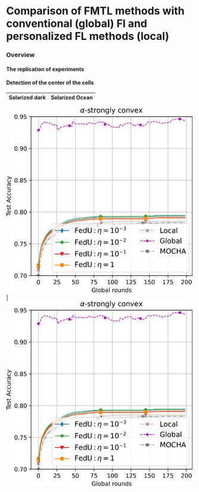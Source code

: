 # Comparison of FMTL methods with conventional (global) Fl and personalized FL methods (local)


### Overview



#### The replication of experiments



#### Detection of the center of the cells

Solarized dark             |  Solarized Ocean
:-------------------------:|:-------------------------:
<img src="pics/HUMAN_ACTIVITY_eta_test_convex-1.png" alt="drawing" width="500" height ="500"/>
  |  <img src="pics/HUMAN_ACTIVITY_eta_test_convex-1.png" alt="drawing" width="500" height ="500"/>
